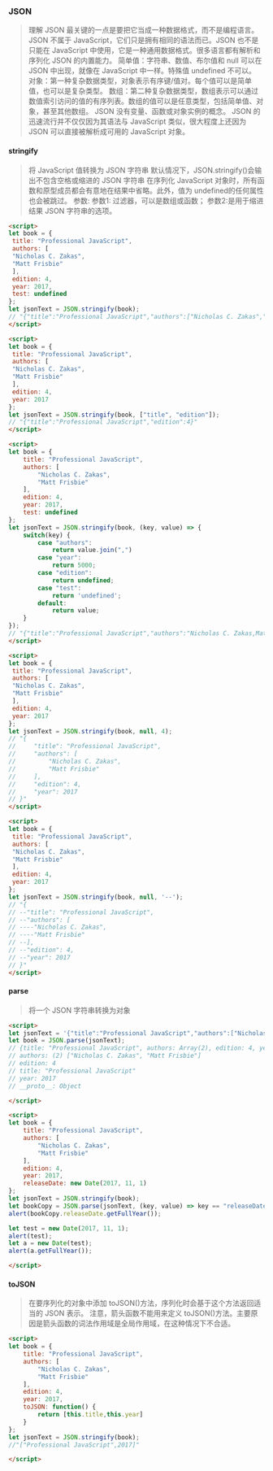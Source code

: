 ### JSON
> 理解 JSON 最关键的一点是要把它当成一种数据格式，而不是编程语言。JSON 不属于 JavaScript，它们只是拥有相同的语法而已。JSON 也不是只能在 JavaScript 中使用，它是一种通用数据格式。很多语言都有解析和序列化 JSON 的内置能力。
> 简单值：字符串、数值、布尔值和 null 可以在 JSON 中出现，就像在 JavaScript 中一样。特殊值 undefined 不可以。
> 对象：第一种复杂数据类型，对象表示有序键/值对。每个值可以是简单值，也可以是复杂类型。
> 数组：第二种复杂数据类型，数组表示可以通过数值索引访问的值的有序列表。数组的值可以是任意类型，包括简单值、对象，甚至其他数组。
> JSON 没有变量、函数或对象实例的概念。
> JSON 的迅速流行并不仅仅因为其语法与 JavaScript 类似，很大程度上还因为 JSON 可以直接被解析成可用的 JavaScript 对象。


#### stringify
> 将 JavaScript 值转换为 JSON 字符串
> 默认情况下，JSON.stringify()会输出不包含空格或缩进的 JSON 字符串
> 在序列化 JavaScript 对象时，所有函数和原型成员都会有意地在结果中省略。此外，值为 undefined的任何属性也会被跳过。
> 参数:
> 参数1: 过滤器，可以是数组或函数；
> 参数2:是用于缩进结果 JSON 字符串的选项。

```html
<script>
let book = { 
 title: "Professional JavaScript", 
 authors: [ 
 "Nicholas C. Zakas", 
 "Matt Frisbie" 
 ], 
 edition: 4, 
 year: 2017,
 test: undefined
}; 
let jsonText = JSON.stringify(book);
// "{"title":"Professional JavaScript","authors":["Nicholas C. Zakas","Matt Frisbie"],"edition":4,"year":2017}"
</script>
```

```html
<script>
let book = { 
 title: "Professional JavaScript", 
 authors: [ 
 "Nicholas C. Zakas", 
 "Matt Frisbie" 
 ], 
 edition: 4, 
 year: 2017 
}; 
let jsonText = JSON.stringify(book, ["title", "edition"]);
// "{"title":"Professional JavaScript","edition":4}"
</script>
```

```html
<script>
let book = { 
    title: "Professional JavaScript", 
    authors: [ 
        "Nicholas C. Zakas", 
        "Matt Frisbie" 
    ], 
    edition: 4, 
    year: 2017,
    test: undefined
}; 
let jsonText = JSON.stringify(book, (key, value) => { 
    switch(key) { 
        case "authors": 
            return value.join(",") 
        case "year": 
            return 5000; 
        case "edition": 
            return undefined;
        case "test": 
            return 'undefined'; 
        default: 
            return value; 
    } 
});
// "{"title":"Professional JavaScript","authors":"Nicholas C. Zakas,Matt Frisbie","year":5000,"test":"undefined"}"
</script>
```

```html
<script>
let book = { 
 title: "Professional JavaScript", 
 authors: [ 
 "Nicholas C. Zakas", 
 "Matt Frisbie" 
 ], 
 edition: 4, 
 year: 2017 
}; 
let jsonText = JSON.stringify(book, null, 4);
// "{
//     "title": "Professional JavaScript",
//     "authors": [
//         "Nicholas C. Zakas",
//         "Matt Frisbie"
//     ],
//     "edition": 4,
//     "year": 2017
// }"
</script>
```

```html
<script>
let book = { 
 title: "Professional JavaScript", 
 authors: [ 
 "Nicholas C. Zakas", 
 "Matt Frisbie" 
 ], 
 edition: 4, 
 year: 2017 
}; 
let jsonText = JSON.stringify(book, null, '--');
// "{
// --"title": "Professional JavaScript",
// --"authors": [
// ----"Nicholas C. Zakas",
// ----"Matt Frisbie"
// --],
// --"edition": 4,
// --"year": 2017
// }"
</script>
```

#### parse
> 将一个 JSON 字符串转换为对象

```html
<script>
let jsonText = '{"title":"Professional JavaScript","authors":["Nicholas C. Zakas","Matt Frisbie"],"edition":4,"year":2017}';
let book = JSON.parse(jsonText);
// {title: "Professional JavaScript", authors: Array(2), edition: 4, year: 2017}
// authors: (2) ["Nicholas C. Zakas", "Matt Frisbie"]
// edition: 4
// title: "Professional JavaScript"
// year: 2017
// __proto__: Object

</script>
```

```html
<script>
let book = { 
    title: "Professional JavaScript", 
    authors: [ 
        "Nicholas C. Zakas", 
        "Matt Frisbie" 
    ], 
    edition: 4, 
    year: 2017, 
    releaseDate: new Date(2017, 11, 1) 
}; 
let jsonText = JSON.stringify(book); 
let bookCopy = JSON.parse(jsonText, (key, value) => key == "releaseDate" ? new Date(value) : value); 
alert(bookCopy.releaseDate.getFullYear());

let test = new Date(2017, 11, 1);
alert(test);
let a = new Date(test);
alert(a.getFullYear());

</script>
```

#### toJSON
> 在要序列化的对象中添加 toJSON()方法，序列化时会基于这个方法返回适当的 JSON 表示。
> 注意，箭头函数不能用来定义 toJSON()方法。主要原因是箭头函数的词法作用域是全局作用域，在这种情况下不合适。

```html
<script>
let book = { 
    title: "Professional JavaScript", 
    authors: [ 
        "Nicholas C. Zakas", 
        "Matt Frisbie" 
    ], 
    edition: 4, 
    year: 2017, 
    toJSON: function() { 
        return [this.title,this.year]
    }
}; 
let jsonText = JSON.stringify(book);
//"["Professional JavaScript",2017]"

</script>
```


